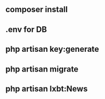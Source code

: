 <p align="center"><h2>composer install</h2></p>
<p align="center"><h2>.env for DB</h2></p>
<p align="center"><h2>php artisan key:generate</h2></p>
<p align="center"><h2>php artisan migrate</h2></p>
<p align="center"><h2>php artisan Ixbt:News</h2></p>
